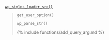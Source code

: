 <p><code><a href="https://developer.wordpress.org/reference/functions/wp_styles_loader_src/">wp_styles_loader_src()</a></code></p>

<blockquote>

<p><code>get_user_option()</code></p>

<p><code>wp_parse_str()</code></p>

{% include functions/add_query_arg.md %}

</blockquote>